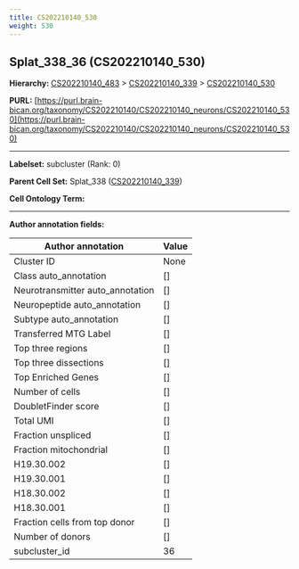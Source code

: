 ```yaml
---
title: CS202210140_530
weight: 530
---
```

## Splat_338_36 (CS202210140_530)
<b>Hierarchy: </b>
[CS202210140_483](../CS202210140_483) >
[CS202210140_339](../CS202210140_339) >
[CS202210140_530](../CS202210140_530)

**PURL:** [https://purl.brain-bican.org/taxonomy/CS202210140/CS202210140_neurons/CS202210140_530](https://purl.brain-bican.org/taxonomy/CS202210140/CS202210140_neurons/CS202210140_530)

---


**Labelset:** subcluster (Rank: 0)

**Parent Cell Set:** Splat_338 ([CS202210140_339](../CS202210140_339))



**Cell Ontology Term:** 

[MARKER GENES.]: #


---

[TRANSFERRED ANNOTATIONS.]: #


[AUTHOR ANNOTATION FIELDS.]: #


**Author annotation fields:**

| Author annotation | Value |
|-------------------|-------|
|Cluster ID|None|
|Class auto_annotation|[]|
|Neurotransmitter auto_annotation|[]|
|Neuropeptide auto_annotation|[]|
|Subtype auto_annotation|[]|
|Transferred MTG Label|[]|
|Top three regions|[]|
|Top three dissections|[]|
|Top Enriched Genes|[]|
|Number of cells|[]|
|DoubletFinder score|[]|
|Total UMI|[]|
|Fraction unspliced|[]|
|Fraction mitochondrial|[]|
|H19.30.002|[]|
|H19.30.001|[]|
|H18.30.002|[]|
|H18.30.001|[]|
|Fraction cells from top donor|[]|
|Number of donors|[]|
|subcluster_id|36|
